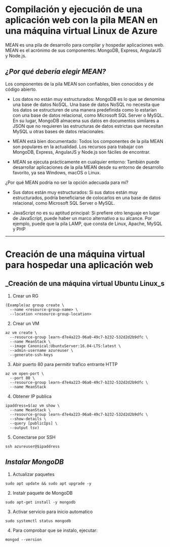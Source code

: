 # Compilación y ejecución de una aplicación web con la pila MEAN en una máquina virtual Linux de Azure 
MEAN es una pila de desarrollo para compilar y hospedar aplicaciones web. MEAN es el acrónimo de sus componentes: MongoDB, Express, AngularJS y Node.js.

## _¿Por qué debería elegir MEAN?_
Los componentes de la pila MEAN son confiables, bien conocidos y de código abierto.

- Los datos no están muy estructurados:
MongoDB es lo que se denomina una base de datos NoSQL. Una base de datos NoSQL no necesita que los datos se estructuren de una manera predefinida como lo estarían con una base de datos relacional, como Microsoft SQL Server o MySQL. En su lugar, MongoDB almacena sus datos en documentos similares a JSON que no requieren las estructuras de datos estrictas que necesitan MySQL u otras bases de datos relacionales.

- MEAN está bien documentado:
Todos los componentes de la pila MEAN son populares en la actualidad. Los recursos para trabajar con MongoDB, Express, AngularJS y Node.js son fáciles de encontrar.

- MEAN se ejecuta prácticamente en cualquier entorno:
También puede desarrollar aplicaciones de la pila MEAN desde su entorno de desarrollo favorito, ya sea Windows, macOS o Linux.

¿Por qué MEAN podría no ser la opción adecuada para mí?
- Sus datos están muy estructurados:
Si sus datos están muy estructurados, podría beneficiarse de colocarlos en una base de datos relacional, como Microsoft SQL Server o MySQL.

- JavaScript no es su aptitud principal:
Si prefiere otro lenguaje en lugar de JavaScript, puede haber un marco alternativo a su alcance.
Por ejemplo, puede que la pila LAMP, que consta de Linux, Apache, MySQL y PHP

---

# Creación de una máquina virtual para hospedar una aplicación web

## _Creación de una máquina virtual Ubuntu Linux_s
1. Crear un RG
```
(Example)az group create \
  --name <resource-group-name> \
  --location <resource-group-location>
```

2. Crear un VM
```
az vm create \
  --resource-group learn-d7e4a223-06a0-49c7-b232-532d2d2b9dfc \
  --name MeanStack \
  --image Canonical:UbuntuServer:16.04-LTS:latest \
  --admin-username azureuser \
  --generate-ssh-keys
```

3. Abir puerto 80 para permitir trafico entrante HTTP
```
az vm open-port \
  --port 80 \
  --resource-group learn-d7e4a223-06a0-49c7-b232-532d2d2b9dfc \
  --name MeanStack
```

4. Obtener IP publica
```
ipaddress=$(az vm show \
  --name MeanStack \
  --resource-group learn-d7e4a223-06a0-49c7-b232-532d2d2b9dfc \
  --show-details \
  --query [publicIps] \
  --output tsv)
```

5. Conectarse por SSH
```
ssh azureuser@$ipaddress
```

## _Instalar MongoDB_
1. Actualizar paquetes
```
sudo apt update && sudo apt upgrade -y
```

2. Instalr paquete de MongoDB
```
sudo apt-get install -y mongodb
```

3. Activar servicio para inicio automatico
```
sudo systemctl status mongodb
```

4. Para comprobar que se instalo, ejecutar:
```
mongod --version
```